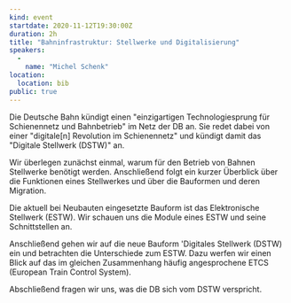 ```yaml
---
kind: event
startdate: 2020-11-12T19:30:00Z
duration: 2h
title: "Bahninfrastruktur: Stellwerke und Digitalisierung"
speakers:
  -
    name: "Michel Schenk"
location:
  location: bib
public: true
---
```


Die Deutsche Bahn kündigt einen "einzigartigen Technologiesprung für Schienennetz und Bahnbetrieb" im Netz der DB an.  Sie redet dabei von einer "digitale[n] Revolution im Schienennetz" und kündigt damit das "Digitale Stellwerk (DSTW)" an.

Wir überlegen zunächst einmal, warum für den Betrieb von Bahnen Stellwerke benötigt werden.  Anschließend folgt ein kurzer Überblick über die Funktionen eines Stellwerkes und über die Bauformen und deren Migration.

Die aktuell bei Neubauten eingesetzte Bauform ist das Elektronische Stellwerk (ESTW).  Wir schauen uns die Module eines ESTW und seine Schnittstellen an.

Anschließend gehen wir auf die neue Bauform 'Digitales Stellwerk (DSTW) ein und betrachten die Unterschiede zum ESTW.
Dazu werfen wir einen Blick auf das im gleichen Zusammenhang häufig angesprochene ETCS (European Train Control System).

Abschließend fragen wir uns, was die DB sich vom DSTW verspricht.
